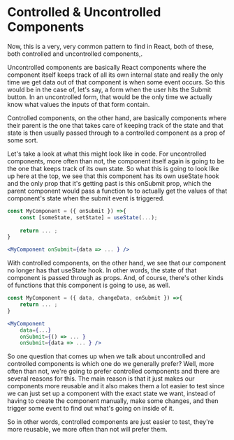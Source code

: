 # Controlled & Uncontrolled Components
Now, this is a very, very common pattern to find in React, both of these, both controlled and uncontrolled components,.

Uncontrolled components are basically React components where the component itself keeps track of all its own internal state and really the only time we get data out of that component is when some event occurs. 
So this would be in the case of, let's say, a form when the user hits the Submit button. In an uncontrolled form, that would be the only time we actually know what values the inputs of that form contain. 

Controlled components, on the other hand, are basically components where their parent is the one that takes care of keeping track of the state and that state is then usually passed through to a controlled component as a prop of some sort.

Let's take a look at what this might look like in code. For uncontrolled components, more often than not, the component itself again is going to be the one that keeps track of its own state. So what this is going to look like up here at the top, we see that this component has its own useState hook and the only prop that it's getting past is this onSubmit prop, which the parent component would pass a function to to actually get the values of that component's state when the submit event is triggered. 

```jsx
const MyComponent = ({ onSubmit }) =>{
    const [someState, setState] = useState(...);
    
    return ... ;
}

<MyComponent onSubmit={data => ... } />
```

With controlled components, on the other hand, we see that our component no longer has that useState hook. In other words, the state of that component is passed through as props. And, of course, there's other kinds of functions that this component is going to use, as well. 

```jsx
const MyComponent = ({ data, changeData, onSubmit }) =>{
    return ... ;
}

<MyComponent 
    data={...}
    onSubmit={() => ... }
    onSubmit={data => ... } />
```

So one question that comes up when we talk about uncontrolled and controlled components is which one do we generally prefer? Well, more often than not, we're going to prefer controlled components and there are several reasons for this. The main reason is that it just makes our components more reusable and it also makes them a lot easier to test since we can just set up a component with the exact state we want, instead of having to create the component manually, make some changes, and then trigger some event to find out what's going on inside of it. 

So in other words, controlled components are just easier to test, they're more reusable, we more often than not will prefer them.
